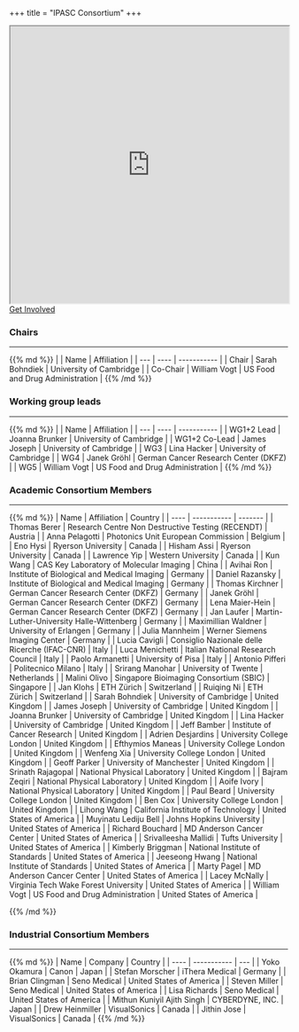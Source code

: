 +++
title = "IPASC Consortium"
+++
<div class="google-map">
	<iframe src="https://www.google.com/maps/d/embed?mid=1Mav1UoEtwCbCrBqj-IDjgD6GE_GvD0hK&hl=en" width="100%" height="500"></iframe>
</div>

<div class="btn btn-main">
	<a href="../getinvolved/" >Get Involved</a>
</div>

### Chairs
---
<div class="consortium-table">
{{% md %}}
| 			| Name 				| Affiliation 						|
| --- 		| ---- 				| ----------- 						|
| Chair 	| Sarah Bohndiek 	| University of Cambridge 			|
| Co-Chair 	| William Vogt 		| US Food and Drug Administration 	|
{{% /md %}}
</div>

### Working group leads
---
<div class="consortium-table">
{{% md %}}
|  				| Name 				| Affiliation 							|
| --- 			| ---- 				| ----------- 							|
| WG1+2 Lead 	| Joanna Brunker  	| University of Cambridge 				|
| WG1+2 Co-Lead | James Joseph 		| University of Cambridge 				|
| WG3 			| Lina Hacker 		| University of Cambridge 				|
| WG4 			| Janek Gröhl 		| German Cancer Research Center (DKFZ) 	|
| WG5 			| William Vogt 		| US Food and Drug Administration 		|
{{% /md %}}
</div>

### Academic Consortium Members
---
<div class="consortium-table">
{{% md %}}
| Name 					| Affiliation 										| Country 					|
| ---- 					| ----------- 										| ------- 					|
| Thomas Berer 			| Research Centre Non Destructive Testing (RECENDT)	| Austria 					|
| Anna Pelagotti 		| Photonics Unit European Commission 				| Belgium 					|
| Eno Hysi 				| Ryerson University 								| Canada 					|
| Hisham Assi 			| Ryerson University 								| Canada 					|
| Lawrence Yip				| Western University 								| Canada 					|
| Kun Wang			| CAS Key Laboratory of Molecular Imaging	| China 					|
| Avihai Ron 			| Institute of Biological and Medical Imaging 		| Germany 					|
| Daniel Razansky 		| Institute of Biological and Medical Imaging 		| Germany 					|
| Thomas Kirchner 		| German Cancer Research Center (DKFZ) 				| Germany 					|
| Janek Gröhl 			| German Cancer Research Center (DKFZ) 				| Germany 					|
| Lena Maier-Hein 		| German Cancer Research Center (DKFZ) 				| Germany 					|
| Jan Laufer	| Martin-Luther-University Halle-Wittenberg 							| Germany 					|
| Maximillian Waldner 	| University of Erlangen 							| Germany 					|
| Julia Mannheim 		| Werner Siemens Imaging Center 					| Germany 					|
| Lucia Cavigli 		| Consiglio Nazionale delle Ricerche (IFAC-CNR) 	| Italy 					|
| Luca Menichetti 		| Italian National Research Council 				| Italy 					|
| Paolo Armanetti 		| University of Pisa 								| Italy 					|
| Antonio Pifferi 		| Politecnico Milano 								| Italy 					|
| Srirang Manohar 		| University of Twente 								| Netherlands 				|
| Malini Olivo			|  Singapore Bioimaging Consortium (SBIC) | Singapore |
| Jan Klohs 			| ETH Zürich 										| Switzerland |
| Ruiqing Ni 			| ETH Zürich 										| Switzerland |
| Sarah Bohndiek 		| University of Cambridge 							| United Kingdom 			|
| James Joseph 			| University of Cambridge 							| United Kingdom 			|
| Joanna Brunker 		| University of Cambridge 							| United Kingdom 			|
| Lina Hacker 			| University of Cambridge 							| United Kingdom 			|
| Jeff Bamber 			| Institute of Cancer Research 						| United Kingdom 			|
| Adrien Desjardins 	| University College London 						| United Kingdom 			|
| Efthymios Maneas 		| University College London 						| United Kingdom 			|
| Wenfeng Xia 			| University College London 						| United Kingdom 			|
| Geoff Parker 			| University of Manchester 							| United Kingdom 			|
| Srinath Rajagopal 	| National Physical Laboratory 						| United Kingdom 			|
| Bajram Zeqiri 		| National Physical Laboratory 						| United Kingdom 			|
| Aoife Ivory 			| National Physical Laboratory 						| United Kingdom 			|
| Paul Beard 			| University College London 						| United Kingdom 			|
| Ben Cox 				| University College London 						| United Kingdom 			|
| Lihong Wang 			| California Institute of Technology 				| United States of America 	|
| Muyinatu Lediju Bell		| Johns Hopkins University 						| United States of America 	|
| Richard Bouchard 		| MD Anderson Cancer Center 						| United States of America 	|
| Srivalleesha Mallidi		| Tufts University 						| United States of America 	|
| Kimberly Briggman 	| National Institute of Standards 					| United States of America 	|
| Jeeseong Hwang 		| National Institute of Standards					| United States of America 	|
| Marty Pagel 			| MD Anderson Cancer Center 						| United States of America 	|
| Lacey McNally 		| Virginia Tech Wake Forest University 				| United States of America 	|
| William Vogt 			| US Food and Drug Administration 					| United States of America 	|

{{% /md %}}
</div>

### Industrial Consortium Members
---
<div class="consortium-table">
{{% md %}}
| Name 							| Company 			| Country 					|
| ---- 							| ----------- 			| ---						|
| Yoko Okamura 					| Canon 				| Japan						|
| Stefan Morscher 				| iThera Medical 		| Germany					|
| Brian Clingman 				| Seno Medical 			| United States of America 	|
| Steven Miller 				| Seno Medical 			| United States of America 	|
| Lisa Richards 				| Seno Medical 			| United States of America 	|
| Mithun Kuniyil Ajith Singh 	| CYBERDYNE, INC.    	| Japan						|
| Drew Heinmiller 				| VisualSonics 			| Canada					|
| Jithin Jose 					| VisualSonics 			| Canada					|
{{% /md %}}
</div>